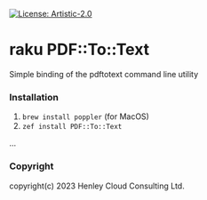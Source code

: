 [![License: Artistic-2.0](https://img.shields.io/badge/License-Artistic%202.0-0298c3.svg)](https://opensource.org/licenses/Artistic-2.0)

# raku PDF::To::Text

Simple binding of the pdftotext command line utility

### Installation

1. ```brew install poppler``` (for MacOS)
2. ```zef install PDF::To::Text```


...

### Copyright
copyright(c) 2023 Henley Cloud Consulting Ltd.
